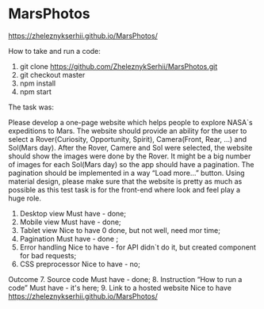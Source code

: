 # MarsPhotos

https://zheleznykserhii.github.io/MarsPhotos/

How to take and run a code:

1. git clone https://github.com/ZheleznykSerhii/MarsPhotos.git
2. git checkout master
3. npm install
4. npm start

The task was:

Please develop a one-page website which helps people to explore NASA`s expeditions to Mars. The website should provide an ability for the user to select a Rover(Curiosity, Opportunity, Spirit), Camera(Front, Rear, …) and Sol(Mars day). After the Rover, Camere and Sol were selected, the website should show the images were done by the Rover. It might be a big number of images for each Sol(Mars day) so the app should have a pagination. The pagination should be implemented in a way “Load more…” button. 
Using material design, please make sure that the website is pretty as much as possible as this test task is for the front-end where look and feel play a huge role.

1. Desktop view Must have - done;
2. Mobile view Must have - done;
3. Tablet view Nice to have 0 done, but not well, need mor time;
4. Pagination Must have - done ;
5. Error handling Nice to have - for API didn`t do it, but created component for bad requests;
6. CSS preprocessor Nice to have - no;


Outcome
7. Source code Must have - done;
8. Instruction “How to run a code” Must have - it's here;
9. Link to a hosted website Nice to have https://zheleznykserhii.github.io/MarsPhotos/

